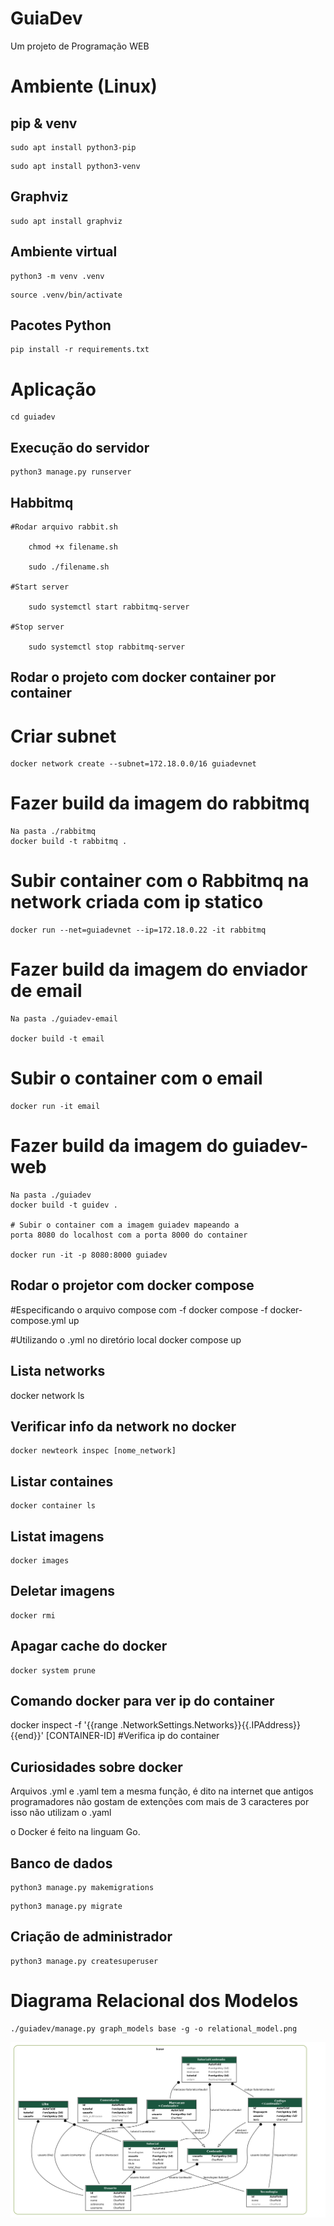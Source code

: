 # GuiaDev

Um projeto de Programação WEB

# Ambiente (Linux)

## pip & venv

    sudo apt install python3-pip

<p></p>

    sudo apt install python3-venv

## Graphviz

    sudo apt install graphviz

## Ambiente virtual

    python3 -m venv .venv

<p></p>

    source .venv/bin/activate

## Pacotes Python

    pip install -r requirements.txt

# Aplicação

    cd guiadev

## Execução do servidor

    python3 manage.py runserver

## Habbitmq

    #Rodar arquivo rabbit.sh

        chmod +x filename.sh

        sudo ./filename.sh

    #Start server

        sudo systemctl start rabbitmq-server

    #Stop server

        sudo systemctl stop rabbitmq-server

## Rodar o projeto com docker container por container

  # Criar subnet 
  
    docker network create --subnet=172.18.0.0/16 guiadevnet 

  # Fazer build da imagem do rabbitmq

    Na pasta ./rabbitmq
    docker build -t rabbitmq . 
  # Subir container com o Rabbitmq na network criada com ip statico

    docker run --net=guiadevnet --ip=172.18.0.22 -it rabbitmq 

  # Fazer build da imagem do enviador de email

    Na pasta ./guiadev-email

    docker build -t email

  # Subir o container com o email

    docker run -it email
  
  # Fazer build da imagem do guiadev-web

    Na pasta ./guiadev
    docker build -t guidev .

    # Subir o container com a imagem guiadev mapeando a 
    porta 8080 do localhost com a porta 8000 do container

    docker run -it -p 8080:8000 guiadev
    
## Rodar o projetor com docker compose

  #Especificando o arquivo compose com -f
    docker compose -f docker-compose.yml up 

  #Utilizando o .yml no diretório local
    docker compose up
## Lista networks

  docker network ls
## Verificar info da network no docker

    docker newteork inspec [nome_network]
## Listar containes

    docker container ls
## Listat imagens

    docker images
## Deletar imagens 

    docker rmi
## Apagar cache do docker 

    docker system prune
## Comando docker para ver ip do container 

   docker inspect -f '{{range .NetworkSettings.Networks}}{{.IPAddress}}{{end}}' [CONTAINER-ID]   #Verifica ip do container

## Curiosidades sobre docker
  Arquivos .yml e .yaml tem a mesma função, é dito na internet que 
  antigos programadores não gostam de extenções com mais de 3 caracteres
  por isso não utilizam o .yaml

  o Docker é feito na linguam Go.
## Banco de dados

    python3 manage.py makemigrations

<p></p>

    python3 manage.py migrate

## Criação de administrador

    python3 manage.py createsuperuser

# Diagrama Relacional dos Modelos

    ./guiadev/manage.py graph_models base -g -o relational_model.png

<img src="./relational_model.png">
